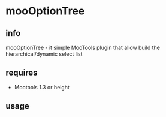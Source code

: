 mooOptionTree
=============
info
----
mooOptionTree - it simple MooTools plugin that allow build the hierarchical/dynamic select list

requires
--------
* Mootools 1.3 or height

usage
-----
